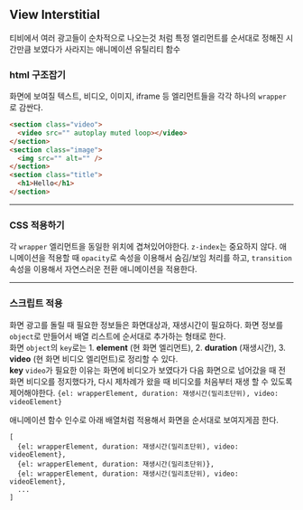 ## View Interstitial 
티비에서 여러 광고들이 순차적으로 나오는것 처럼 특정 엘리먼트를 순서대로 정해진 시간만큼 보였다가 사라지는 애니메이션 유틸리티 함수

### html 구조잡기
화면에 보여질 텍스트, 비디오, 이미지, iframe 등 엘리먼트들을 각각 하나의 `wrapper`로 감싼다.   
```html
<section class="video">
  <video src="" autoplay muted loop></video>
</section>
<section class="image">
  <img src="" alt="" />
</section>
<section class="title">
  <h1>Hello</h1>
</section>
```
-----
### CSS 적용하기
각 `wrapper` 엘리먼트을 동일한 위치에 겹쳐있어야한다. `z-index`는 중요하지 않다. 
애니메이션을 적용할 때 `opacity`로 속성을 이용해서 숨김/보임 처리를 하고, `transition` 속성을 이용해서 자연스러운 전환 애니메이션을 적용한다.

-----
### 스크립트 적용
화면 광고를 돌릴 때 필요한 정보들은 화면대상과, 재생시간이 필요하다. 화면 정보를 `object`로 만들어서 배열 리스트에 순서대로 추가하는 형태로 한다.   
화면 `object`의 `key`로는 1. **element** (현 화면 엘리먼트), 2. **duration** (재생시간), 3. **video** (현 화면 비디오 엘리먼트)로 정리할 수 있다.   
**key** `video`가 필요한 이유는 화면에 비디오가 보였다가 다음 화면으로 넘어갔을 때 전 화면 비디오를 정지했다가, 다시 제차례가 왔을 때 비디오를 처음부터 재생 할 수 있도록 제어해야한다. `{el: wrapperElement, duration: 재생시간(밀리초단위), video: videoElement}`     

애니메이션 함수 인수로 아래 배열처럼 적용해서 화면을 순서대로 보여지게끔 한다.
```
[
  {el: wrapperElement, duration: 재생시간(밀리초단위), video: videoElement},
  {el: wrapperElement, duration: 재생시간(밀리초단위)},
  {el: wrapperElement, duration: 재생시간(밀리초단위), video: videoElement},
  ...
]
```




